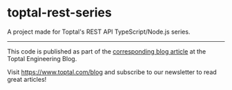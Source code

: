 # toptal-rest-series
A project made for Toptal's REST API TypeScript/Node.js series.

* * *

This code is published as part of the [corresponding blog article](https://www.toptal.com/express-js/nodejs-typescript-rest-api-pt-1) at the Toptal Engineering Blog.

Visit https://www.toptal.com/blog and subscribe to our newsletter to read great articles!
